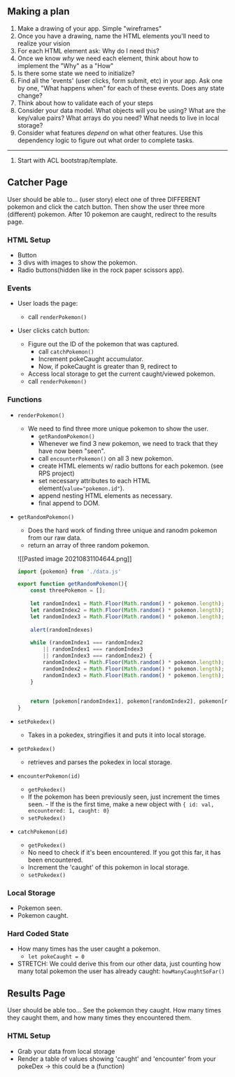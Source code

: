 ## Making a plan
1) Make a drawing of your app. Simple "wireframes"
2) Once you have a drawing, name the HTML elements you'll need to realize your vision
3) For each HTML element ask: Why do I need this?
4) Once we know _why_ we need each element, think about how to implement the "Why" as a "How"
5) Is there some state we need to initialize?
6) Find all the 'events' (user clicks, form submit, etc) in your app. Ask one by one, "What happens when" for each of these events. Does any state change?
7) Think about how to validate each of your steps
8) Consider your data model. What objects will you be using? What are the key/value pairs? What arrays do you need? What needs to live in local storage?
9) Consider what features _depend_ on what other features. Use this dependency logic to figure out what order to complete tasks.

<hr>

1. Start with ACL bootstrap/template.

## Catcher Page
User should be able to... (user story) elect one of three DIFFERENT pokemon and click the catch button. Then show the user three more (different) pokemon. After 10 pokemon are caught, redirect to the results page.

### HTML Setup
- Button
- 3 divs with images to show the pokemon.
- Radio buttons(hidden like in the rock paper scissors app).

### Events
- User loads the page: 
	- call `renderPokemon()`

- User clicks catch button:
	- Figure out the ID of the pokemon that was captured.
		- call `catchPokemon()`
		- Increment pokeCaught accumulator.
		- Now, if pokeCaught is greater than 9, redirect to 
	- Access local storage to get the current caught/viewed pokemon.
	- call `renderPokemon()`

### Functions
- `renderPokemon()`
	- We need to find three more unique pokemon to show the user.
		- `getRandomPokemon()`
		- Whenever we find 3 new pokemon, we need to track that they have now been "seen".
		- call `encounterPokemon()` on all 3 new pokemon.
        - create HTML elements w/ radio buttons for each pokemon. (see RPS project)
        - set necessary attributes to each HTML element(`value="pokemon.id"`).
        - append nesting HTML elements as necessary.
        - final append to DOM.

- `getRandomPokemon()`
	- Does the hard work of finding three unique and ranodm pokemon from our raw data.
	- return an array of three random pokemon.

	![[Pasted image 20210831104644.png]]
	
	``` js
	import {pokemon} from './data.js'
	
	export function getRandomPokemon(){
		const threePokemon = [];
		
		let randomIndex1 = Math.Floor(Math.random() * pokemon.length);
		let randomIndex2 = Math.Floor(Math.random() * pokemon.length);
		let randomIndex3 = Math.Floor(Math.random() * pokemon.length);
		
		alert(randomIndexes)
		
		while (randomIndex1 === randomIndex2 
			|| randomIndex1 === randomIndex3
			|| randomIndex3 === randomIndex2) {
			randomIndex1 = Math.Floor(Math.random() * pokemon.length);
			randomIndex2 = Math.Floor(Math.random() * pokemon.length);
			randomIndex3 = Math.Floor(Math.random() * pokemon.length);
		}
		
		
		return [pokemon[randomIndex1], pokemon[randomIndex2], pokemon[randomIndex3]];
	}
	```

- `setPokedex()`
	- Takes in a pokedex, stringifies it and puts it into local storage.

- `getPokedex()`
	- retrieves and parses the pokedex in local storage.

- `encounterPokemon(id)`
	- `getPokedex()`
	- If the pokemon has been previously seen, just increment the times seen.
			- If the is the first time, make a new object with `{ id: val, encountered: 1, caught: 0}`
	- `setPokedex()`

- `catchPokemon(id)`
	- `getPokedex()`
	- No need to check if it's been encountered. If you got this far, it has been encountered.
	- Increment the 'caught' of this pokemon in local storage.
	- `setPokedex()`

### Local Storage
- Pokemon seen.
- Pokemon caught.

### Hard Coded State
- How many times has the user caught a pokemon.
	- `let pokeCaught = 0`
- STRETCH: We could derive this from our other data, just counting how many total pokemon the user has already caught: `howManyCaughtSoFar()` 


## Results Page
User should be able too... See the pokemon they caught. How many times they caught them, and how many times they encountered them. 

### HTML Setup
- Grab your data from local storage
- Render a table of values showing 'caught' and 'encounter' from your pokeDex -> this could be a (function)